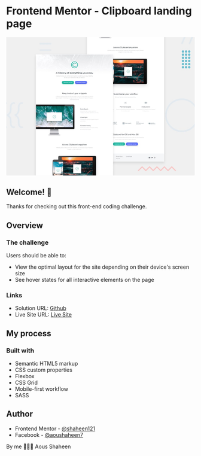 # Frontend Mentor - Clipboard landing page

![Design preview for the Clipboard landing page coding challenge](./images/desktop-preview.jpg)

## Welcome! 👋
Thanks for checking out this front-end coding challenge.

## Overview

### The challenge

Users should be able to:

- View the optimal layout for the site depending on their device's screen size
- See hover states for all interactive elements on the page

### Links

- Solution URL: [Github](https://github.com/Shaheen121/Clipboard-landing-page.git)
- Live Site URL: [Live Site](https://Shaheen121.github.io/Clipboard-landing-page/)

## My process

### Built with

- Semantic HTML5 markup
- CSS custom properties
- Flexbox
- CSS Grid
- Mobile-first workflow
- SASS


## Author

- Frontend Mentor - [@shaheen121](https://www.frontendmentor.io/profile/Shaheen121)
- Facebook - [@aoushaheen7](https://www.facebook.com/shaheen7tl/)

By me 🚀🚀🚀
Aous Shaheen
